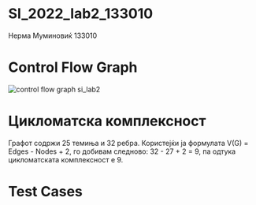 # SI_2022_lab2_133010
Нерма Муминовиќ 133010

# Control Flow Graph
![control flow graph si_lab2](https://user-images.githubusercontent.com/100517872/171938792-7d3c9e0f-6ae2-46f8-ad44-85beb8a4145d.png)

# Цикломатска комплексност
Графот содржи 25 темиња и 32 ребра. Користејќи ја формулата V(G) = Edges - Nodes + 2, го добивам
следново:
32 - 27 + 2 = 9, па одтука цикломатската комплексност е 9.

# Test Cases
